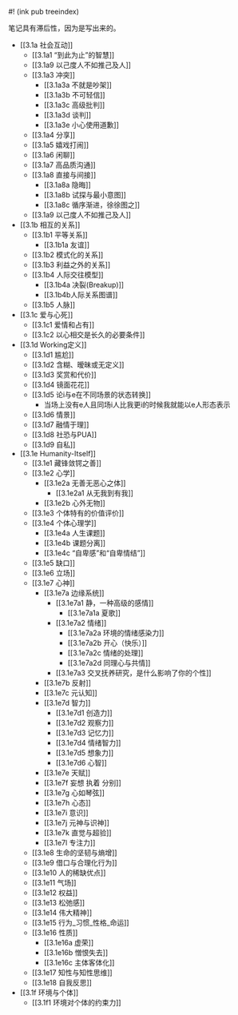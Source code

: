#! (ink pub treeindex)

笔记具有滞后性，因为是写出来的。

- [[3.1a 社会互动]]
	- [[3.1a1 “到此为止”的智慧]]
	- [[3.1a9 以己度人不如推己及人]]
	- [[3.1a3 冲突]] 
		- [[3.1a3a 不就是吵架]]
		- [[3.1a3b 不可轻信]]
		- [[3.1a3c 高级批判]]
		- [[3.1a3d 谈判]]
		- [[3.1a3e 小心使用道歉]]
	- [[3.1a4 分享]]
	- [[3.1a5 嬉戏打闹]]
	- [[3.1a6 闲聊]]
	- [[3.1a7 高品质沟通]]
	- [[3.1a8 直接与间接]]
		- [[3.1a8a 隐晦]]
		- [[3.1a8b 试探与最小意图]]
		- [[3.1a8c 循序渐进，徐徐图之]]
	- [[3.1a9 以己度人不如推己及人]]
- [[3.1b 相互的关系]]
	- [[3.1b1 平等关系]]
		- [[3.1b1a 友谊]]
	- [[3.1b2 模式化的关系]]
	- [[3.1b3 利益之外的关系]]
	- [[3.1b4 人际交往模型]]
		- [[3.1b4a 决裂(Breakup)]]
		- [[3.1b4b人际关系图谱]]
	- [[3.1b5 人脉]]
- [[3.1c 爱与心死]]
	- [[3.1c1 爱情和占有]]
	- [[3.1c2 以心相交是长久的必要条件]]
- [[3.1d Working定义]]
	- [[3.1d1 尴尬]]
	- [[3.1d2 含糊、暧昧或无定义]]
	- [[3.1d3 奖赏和代价]]
	- [[3.1d4 镜面花花]]
	- [[3.1d5 论i与e在不同场景的状态转换]]
		- 当场上没有e人且同场i人比我更i的时候我就能以e人形态表示
	- [[3.1d6 情景]]
	- [[3.1d7 融情于理]]
	- [[3.1d8 社恐与PUA]]
	- [[3.1d9 自私]]
- [[3.1e Humanity-Itself]]
	- [[3.1e1 藏锋敛锷之善]]
	- [[3.1e2 心学]]
		- [[3.1e2a 无善无恶心之体]]
			- [[3.1e2a1 从无我到有我]]
		- [[3.1e2b 心外无物]]
	- [[3.1e3 个体特有的价值评价]]
	- [[3.1e4 个体心理学]]
		- [[3.1e4a 人生课题]]
		- [[3.1e4b 课题分离]]
		- [[3.1e4c “自卑感”和“自卑情结”]]
	- [[3.1e5 缺口]]
	- [[3.1e6 立场]]
	- [[3.1e7 心神]]
		- [[3.1e7a 边缘系统]]
			- [[3.1e7a1 静，一种高级的感情]]
				- [[3.1e7a1a 夏歌]]
			- [[3.1e7a2 情绪]]
				- [[3.1e7a2a 环境的情绪感染力]]
				- [[3.1e7a2b 开心（快乐）]]
				- [[3.1e7a2c 情绪的处理]]
				- [[3.1e7a2d 同理心与共情]]
			- [[3.1e7a3 交叉抚养研究，是什么影响了你的个性]]
		- [[3.1e7b 反射]]
		- [[3.1e7c 元认知]]
		- [[3.1e7d 智力]]
			- [[3.1e7d1 创造力]]
			- [[3.1e7d2 观察力]]
			- [[3.1e7d3 记忆力]]
			- [[3.1e7d4 情绪智力]]
			- [[3.1e7d5 想象力]]
			- [[3.1e7d6 心智]]
		- [[3.1e7e 天赋]]
		- [[3.1e7f 妄想 执着 分别]]
		- [[3.1e7g 心如琴弦]]
		- [[3.1e7h 心态]]
		- [[3.1e7i 意识]]
		- [[3.1e7j 元神与识神]]
		- [[3.1e7k 直觉与超验]]
		- [[3.1e7l 专注力]]
	- [[3.1e8 生命的坚韧与熵增]]
	- [[3.1e9 借口与合理化行为]]
	- [[3.1e10 人的稀缺优点]]
	- [[3.1e11 气场]]
	- [[3.1e12 权益]]
	- [[3.1e13 松弛感]]
	- [[3.1e14 伟大精神]]
	- [[3.1e15 行为_习惯_性格_命运]]
	- [[3.1e16 性质]]
		- [[3.1e16a 虚荣]]
		- [[3.1e16b 憎恨失去]]
		- [[3.1e16c 主体客体化]]
	- [[3.1e17 知性与知性思维]]
	- [[3.1e18 自我反思]]
- [[3.1f 环境与个体]]
	- [[3.1f1 环境对个体的约束力]]

